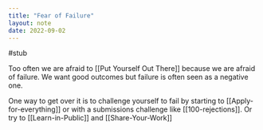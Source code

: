 ```yaml
---
title: "Fear of Failure"
layout: note
date: 2022-09-02
---
```


#stub

Too often we are afraid to [[Put Yourself Out There]] because we are afraid of failure.  We want good outcomes but failure is often seen as a negative one. 

One way to get over it is to challenge yourself to fail by starting to [[Apply-for-everything]] or with a submissions challenge like [[100-rejections]]. Or try to [[Learn-in-Public]] and [[Share-Your-Work]]